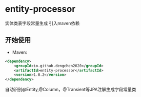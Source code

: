 # entity-processor
实体类表字段常量生成
引入maven依赖
## 开始使用
- Maven:
```xml
<dependency>
    <groupId>io.github.dengchen2020</groupId>
    <artifactId>entity-processor</artifactId>
    <version>1.0.2</version>
</dependency>
```
自动识别@Entity,@Column，@Transient等JPA注解生成字段常量类
